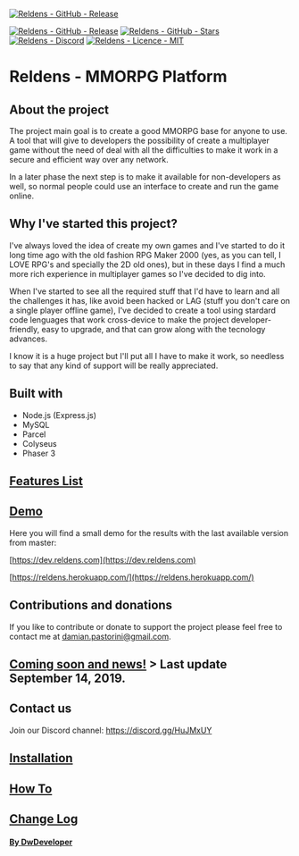 [![Reldens - GitHub - Release](https://www.dwdeveloper.com/media/reldens/reldens-mmorpg.png)](https://github.com/damian-pastorini/reldens)

[![Reldens - GitHub - Release](https://img.shields.io/github/v/release/damian-pastorini/reldens?style=for-the-badge)](https://github.com/damian-pastorini/reldens)
[![Reldens - GitHub - Stars](https://img.shields.io/github/stars/damian-pastorini/reldens?color=green&style=for-the-badge)](https://github.com/damian-pastorini/reldens)
[![Reldens - Discord](https://img.shields.io/discord/599108949312143370?style=for-the-badge)](https://github.com/damian-pastorini/reldens)
[![Reldens - Licence - MIT](https://img.shields.io/github/license/damian-pastorini/reldens?color=blue&style=for-the-badge)](https://github.com/damian-pastorini/reldens)


# Reldens - MMORPG Platform

## About the project
The project main goal is to create a good MMORPG base for anyone to use. A tool that will give to developers the possibility of create a multiplayer game without the need of deal with all the difficulties to make it work in a secure and efficient way over any network.

In a later phase the next step is to make it available for non-developers as well, so normal people could use an interface to create and run the game online.

## Why I've started this project?
I've always loved the idea of create my own games and I've started to do it long time ago with the old fashion RPG Maker 2000 (yes, as you can tell, I LOVE RPG's and specially the 2D old ones), but in these days I find a much more rich experience in multiplayer games so I've decided to dig into.

When I've started to see all the required stuff that I'd have to learn and all the challenges it has, like avoid been hacked or LAG (stuff you don't care on a single player offline game), I've decided to create a tool using stardard code lenguages that work cross-device to make the project developer-friendly, easy to upgrade, and that can grow along with the tecnology advances.

I know it is a huge project but I'll put all I have to make it work, so needless to say that any kind of support will be really appreciated.


## Built with
+ Node.js (Express.js)
+ MySQL
+ Parcel
+ Colyseus
+ Phaser 3


## [Features List](https://github.com/damian-pastorini/reldens/wiki/Features)


## [Demo](dev.reldens.com)

Here you will find a small demo for the results with the last available version from master: 

[https://dev.reldens.com](https://dev.reldens.com)

[https://reldens.herokuapp.com/](https://reldens.herokuapp.com/)


## Contributions and donations
If you like to contribute or donate to support the project please feel free to contact me at damian.pastorini@gmail.com.


## [Coming soon and news!](https://github.com/damian-pastorini/reldens/wiki/Coming-soon-&-News "Coming soon & News archive") > Last update September 14, 2019.


## Contact us
Join our Discord channel: https://discord.gg/HuJMxUY


## [Installation](https://github.com/damian-pastorini/dwdgame/wiki/Installation "Installation")


## [How To](https://github.com/damian-pastorini/reldens/wiki/How-To "How To")


## [Change Log](https://github.com/damian-pastorini/dwdgame/wiki/Change-Log "Change Log")


#### [By DwDeveloper](https://www.dwdeveloper.com/ "DwDeveloper")
